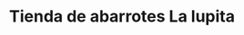 ---
title: "Tienda de abarrotes La lupita"
url: /valladolid/tienda-de-abarrotes-la-lupita/
shop: Lebensmittel
---